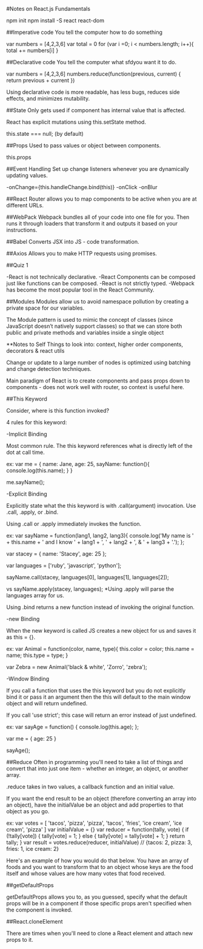 #Notes on React.js Fundamentals

npm init
npm install -S react react-dom

##Imperative code
You tell the computer how to do something

var numbers = [4,2,3,6]
var total = 0
for (var i =0; i < numbers.length; i++){
  total += numbers[i]
}

##Declarative code
You tell the computer what sfdyou want it to do.

var numbers = [4,2,3,6]
numbers.reduce(function(previous, current) {
  return previous + current
})

Using declarative code is more readable, has less bugs, reduces side effects, and minimizes mutability.

##State
Only gets used if component has internal value that is affected.

React has explicit mutations using this.setState method.

this.state === null; (by default)


##Props
Used to pass values or object between components.

this.props

##Event Handling
Set up change listeners whenever you are dynamically updating values.

-onChange={this.handleChange.bind(this)}
-onClick
-onBlur


##React Router
allows you to map components to be active when you are at different URLs.

<Router history={hashHistory}>
  <Route path = '/' component={Main}>
    <IndexRoute component={Home} />
    <Route path='playerOne' header='Player One' component={PromptContainer} />
    <Route path='playerTwo/:playerOne' header='Player Two' component={PromptContainer}/>
    <Route path='battle' component={ConfirmBattleContainer} />
    <Route path='results' component={ResultsContainer} />
  </Route>
</Router>

##WebPack
Webpack bundles all of your code into one file for you. Then runs it through loaders that transform it and outputs it based on your instructions.

##Babel
 Converts JSX into JS - code transformation.

##Axios
Allows you to make HTTP requests using promises.

##Quiz 1

-React is not technically declarative.
-React Components can be composed just like functions can be composed.
-React is not strictly typed.
-Webpack has become the most popular tool in the React Community.


##Modules
Modules allow us to avoid namespace pollution by creating a private space for our variables.

The Module pattern is used to mimic the concept of classes (since JavaScript doesn’t natively support classes) so that we can store both public and private methods and variables inside a single object 


**Notes to Self
 Things to look into:
 context, higher order components, decorators & react utils

 Change or update to a large number of nodes is optimized using batching and change detection techniques.

 Main paradigm of React is to create components and pass props down to components - does not work well with router, so context is useful here.


 ##This Keyword


Consider, where is this function invoked?

4 rules for this keyword:

-Implicit Binding

  Most common rule. The this keyword references what is directly left of the dot at call time.

ex:
var me = {
  name: Jane,
  age: 25,
  sayName: function(){
    console.log(this.name);
  }
}

me.sayName();


-Explicit Binding

Explicitly state what the this keyword is with .call(argument) invocation. Use .call, .apply, or .bind.

Using .call or .apply immediately invokes the function.

ex:
var sayName = function(lang1, lang2, lang3){
  console.log('My name is ' + this.name + ' and I know ' + lang1 + ', ' + lang2 + ', & ' + lang3 + '.');
};

var stacey = {
  name: 'Stacey',
  age: 25
};

var languages = ['ruby', 'javascript', 'python'];

sayName.call(stacey, languages[0], languages[1], languages[2]);

vs sayName.apply(stacey, languages);
*Using .apply will parse the languages array for us.

Using .bind returns a new function instead of invoking the original function.


-new Binding

When the new keyword is called JS creates a new object for us and saves it as this = {}.

ex:
var Animal = function(color, name, type){
  this.color = color;
  this.name = name;
  this.type = type;
}

var Zebra = new Animal('black & white', 'Zorro', 'zebra');


-Window Binding

If you call a function that uses the this keyword but you do not explicitly bind it or pass it an argument then the this will default to the main window object and will return undefined.

If you call 'use strict'; this case will return an error instead of just undefined.

ex:
var sayAge = function() {
  console.log(this.age);
};

var me = {
  age: 25
}

sayAge();


##Reduce
Often in programming you'll need to take a list of things and convert that into just one item - whether an integer, an object, or another array.

.reduce takes in two values, a callback function and an initial value.

If you want the end result to be an object (therefore converting an array into an object), have the initialValue be an object and add properties to that object as you go.

ex:
var votes = [
  'tacos',
  'pizza',
  'pizza',
  'tacos',
  'fries',
  'ice cream',
  'ice cream',
  'pizza'
]
var initialValue = {}
var reducer = function(tally, vote) {
  if (!tally[vote]) {
    tally[vote] = 1;
  } else {
    tally[vote] = tally[vote] + 1;
  }
  return tally;
}
var result = votes.reduce(reducer, initialValue) // {tacos: 2, pizza: 3, fries: 1, ice cream: 2}

Here's an example of how you would do that below. You have an array of foods and you want to transform that to an object whose keys are the food itself and whose values are how many votes that food received.

##getDefaultProps

 getDefaultProps allows you to, as you guessed, specify what the default props will be in a component if those specific props aren't specified when the component is invoked.

 ##React.cloneElement

 There are times when you'll need to clone a React element and attach new props to it.